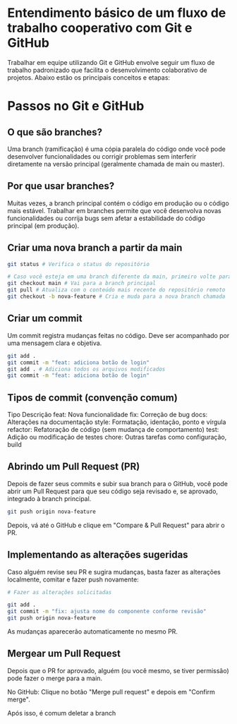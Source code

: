 # Entendimento básico de um fluxo de trabalho cooperativo com Git e GitHub

Trabalhar em equipe utilizando Git e GitHub envolve seguir um fluxo de trabalho padronizado que facilita o desenvolvimento colaborativo de projetos. Abaixo estão os principais conceitos e etapas:

# Passos no Git e GitHub

## O que são branches?

Uma branch (ramificação) é uma cópia paralela do código onde você pode desenvolver funcionalidades ou corrigir problemas sem interferir diretamente na versão principal (geralmente chamada de main ou master).

## Por que usar branches?

Muitas vezes, a branch principal contém o código em produção ou o código mais estável. Trabalhar em branches permite que você desenvolva novas funcionalidades ou corrija bugs sem afetar a estabilidade do código principal (em produção).

## Criar uma nova branch a partir da main

```bash
git status # Verifica o status do repositório

# Caso você esteja em uma branch diferente da main, primeiro volte para a main e atualize-a
git checkout main # Vai para a branch principal
git pull # Atualiza com o conteúdo mais recente do repositório remoto
git checkout -b nova-feature # Cria e muda para a nova branch chamada 'nova-feature'
```

## Criar um commit

Um commit registra mudanças feitas no código. Deve ser acompanhado por uma mensagem clara e objetiva.

```bash
git add .
git commit -m "feat: adiciona botão de login"
git add . # Adiciona todos os arquivos modificados
git commit -m "feat: adiciona botão de login"
```

## Tipos de commit (convenção comum)

Tipo Descrição
feat: Nova funcionalidade
fix: Correção de bug
docs: Alterações na documentação
style: Formatação, identação, ponto e vírgula
refactor: Refatoração de código (sem mudança de comportamento)
test: Adição ou modificação de testes
chore: Outras tarefas como configuração, build

## Abrindo um Pull Request (PR)

Depois de fazer seus commits e subir sua branch para o GitHub, você pode abrir um Pull Request para que seu código seja revisado e, se aprovado, integrado à branch principal.

```bash
git push origin nova-feature
```

Depois, vá até o GitHub e clique em "Compare & Pull Request" para abrir o PR.

## Implementando as alterações sugeridas

Caso alguém revise seu PR e sugira mudanças, basta fazer as alterações localmente, comitar e fazer push novamente:

```bash
# Fazer as alterações solicitadas

git add .
git commit -m "fix: ajusta nome do componente conforme revisão"
git push origin nova-feature
```

As mudanças aparecerão automaticamente no mesmo PR.

## Mergear um Pull Request

Depois que o PR for aprovado, alguém (ou você mesmo, se tiver permissão) pode fazer o merge para a main.

No GitHub: Clique no botão "Merge pull request" e depois em "Confirm merge".

Após isso, é comum deletar a branch
